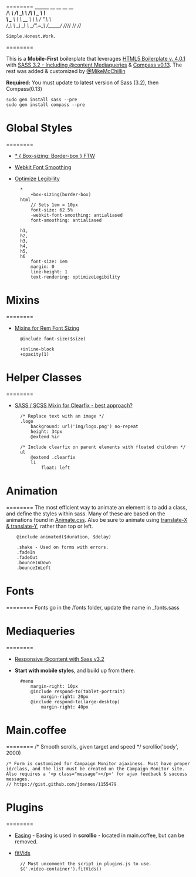 ========
     ______     __  __     __     __    
    /\  ___\   /\ \_\ \   /\ \  _ \ \   
    \ \___  \  \ \  __ \  \ \ \/ ".\ \  
     \/\_____\  \ \_\ \_\  \ \__/".~\_\ 
      \/_____/   \/_/\/_/   \/_/   \/_/ 
    
    Simple.Honest.Work.

========
                             


This is a **Mobile-First** boilerplate that leverages [HTML5 Boilerplate v. 4.0.1](http://html5boilerplate.com) with [SASS 3.2 - Including @content Mediaqueries](http://sass-lang.com/) & [Compass v0.13](http://compass-style.org/).
The rest was added & customized by [@MikeMcChillin](https://twitter.com/mikemcchillin)

**Required:** 
You must update to latest version of Sass (3.2), then Compass(0.13)

    sudo gem install sass --pre
    sudo gem install compass --pre

# Global Styles
========
* [* { Box-sizing: Border-box } FTW](http://paulirish.com/2012/box-sizing-border-box-ftw/)
* [Webkit Font Smoothing](http://maxvoltar.com/archive/-webkit-font-smoothing)
* [Optimize Legibility](http://www.usabilitypost.com/2012/11/06/optimize-legibility/)

        *
            +box-sizing(border-box)
        html
            // Sets 1em = 10px
            font-size: 62.5%
            -webkit-font-smoothing: antialiased
            font-smoothing: antialiased

        h1,
        h2,
        h3,
        h4,
        h5,
        h6
            font-size: 1em
            margin: 0
            line-height: 1
            text-rendering: optimizeLegibility

# Mixins
========
* [Mixins for Rem Font Sizing](http://css-tricks.com/snippets/css/less-mixin-for-rem-font-sizing/)
    
        @include font-size($size)

        +inline-block
        +opacity(1)

# Helper Classes
========
* [SASS / SCSS Mixin for Clearfix - best approach?](http://stackoverflow.com/questions/7154705/sass-scss-mixin-for-clearfix-best-approach/7154716#7154716)

        /* Replace text with an image */
        .logo
            background: url('img/logo.png') no-repeat
            height: 34px
            @extend %ir

        /* Include clearfix on parent elements with floated children */
        ul
            @extend .clearfix
            li
                float: left

# Animation
========
The most efficient way to animate an element is to add a class, and define the styles within sass. Many of these are based on the animations found in [Animate.css](http://daneden.me/animate/). Also be sure to animate using [translate-X & translate-Y](http://paulirish.com/2012/why-moving-elements-with-translate-is-better-than-posabs-topleft/), rather than top or left.

        @include animated($duration, $delay)

        .shake - Used on forms with errors.
        .fadeIn
        .fadeOut
        .bounceInDown
        .bounceInLeft

# Fonts
========
Fonts go in the /fonts folder, update the name in _fonts.sass

# Mediaqueries
========
* [Responsive @content with Sass v3.2](http://blog.divshot.com/post/29552945105/useful-sass-mixins-for-responsive-design-font-sizing)
* **Start with mobile styles**, and build up from there.

        #menu
            margin-right: 10px
            @include respond-to(tablet-portrait)
                margin-right: 20px
            @include respond-to(large-desktop)
                margin-right: 40px

# Main.coffee
========
    /* Smooth scrolls, given target and speed */
    scrollio('body', 2000)

    /* Form is customized for Campaign Monitor ajaxiness. Must have proper id/class, and the list must be created on the Campaign Monitor site. Also requires a '<p class="message"></p>' for ajax feedback & success messages.
    // https://gist.github.com/jdennes/1155479

# Plugins
========
* [Easing](http://gsgd.co.uk/sandbox/jquery/easing/) - Easing is used in **scrollio** - located in main.coffee, but can be removed.
* [fitVids](https://github.com/davatron5000/FitVids.js)

        // Must uncomment the script in plugins.js to use.
        $('.video-container').fitVids()

